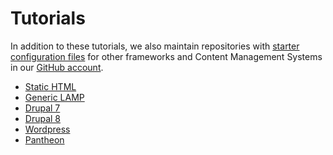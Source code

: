 # Tutorials

In addition to these tutorials, we also maintain repositories with
[starter configuration files](https://github.com/search?q=topic%3Astarter-kit+org%3ATugboatQA&type=Repositories)
for other frameworks and Content Management Systems in our
[GitHub account](https://github.com/TugboatQA).

- [Static HTML](static-html/index.md)
- [Generic LAMP](generic-lamp/index.md)
- [Drupal 7](drupal7/index.md)
- [Drupal 8](drupal8/index.md)
- [Wordpress](wordpress/index.md)
- [Pantheon](pantheon/index.md)
